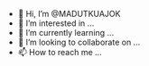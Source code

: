 - 👋 Hi, I’m @MADUTKUAJOK
- 👀 I’m interested in ...
- 🌱 I’m currently learning ...
- 💞️ I’m looking to collaborate on ...
- 📫 How to reach me ...

<!---
MADUTKUAJOK/MADUTKUAJOK is a ✨ special ✨ repository because its `README.md` (this file) appears on your GitHub profile.
You can click the Preview link to take a look at your changes.
--->
